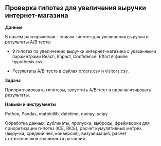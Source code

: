 ## Проверка гипотез для увеличения выручки интернет-магазина

**Данные**

В нашем распоряжении - список гипотез для увеличения выручки и результаты А/В теста:

 - 9 гипотез по увеличению выручки интернет-магазина с указанными параметрами Reach, Impact, Confidence, Effort в файле hypothesis.csv - 
    
 - Результаты A/B-теста в файлах orders.csv и visitors.csv.


**Задача**   

 Приоритизировать гипотезы, запустить A/B-тест и проанализировать результаты.


**Навыки и инструменты**  

Python, Pandas, matplotlib, datetime, numpy, scipy

Обработка данных, дубликаты, пропуски, выбросы, фреймворки для приоритизации гипотез (ICE, RICE), расчет кумулятивных метрик (выручка, средний чек, конверсия), визуализация, расчет статистической значимости различий.